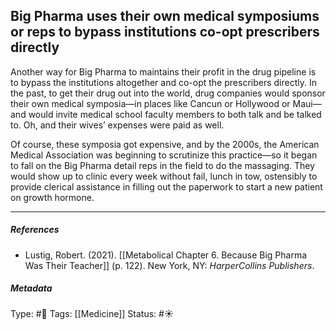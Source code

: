 ## Big Pharma uses their own medical symposiums or reps to bypass institutions co-opt prescribers directly # 

Another way for Big Pharma to maintains their profit in the drug pipeline is to bypass the institutions altogether and co-opt the prescribers directly. In the past, to get their drug out into the world, drug companies would sponsor their own medical symposia—in places like Cancun or Hollywood or Maui—and would invite medical school faculty members to both talk and be talked to. Oh, and their wives’ expenses were paid as well.

Of course, these symposia got expensive, and by the 2000s, the American Medical Association was beginning to scrutinize this practice—so it began to fall on the Big Pharma detail reps in the field to do the massaging. They would show up to clinic every week without fail, lunch in tow, ostensibly to provide clerical assistance in filling out the paperwork to start a new patient on growth hormone.

___

##### References

- Lustig, Robert. (2021). [[Metabolical Chapter 6. Because Big Pharma Was Their Teacher]] (p. 122). New York, NY: _HarperCollins Publishers_.

##### Metadata

Type: #🔴 
Tags: [[Medicine]]
Status: #☀️ 
